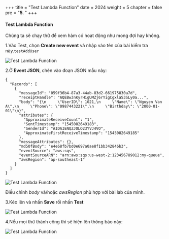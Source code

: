 +++
title = "Test Lambda Function"
date = 2024
weight = 5
chapter = false
pre = "<b>5. </b>"
+++

#### Test Lambda Function
Chúng ta sẽ chạy thử để xem hàm có hoạt động như mong đợi hay không.

1.Vào Test, chọn **Create new event** và nhập vào tên của bài kiểm tra này.`testAddUser`

 ![Test Lambda Function](/images/2/2.5.1.png)

2.Ở **Event JSON**, chèn vào đoạn JSON mẫu này:
```
{
  "Records": [
    {
      "messageId": "059f36b4-87a3-44ab-83d2-661975830a7d",
      "receiptHandle": "AQEBwJnKyrHigUMZj6rYigCgxlaS3SLy0a...",
      "body": "{\n     \"UserID\": 1021,\n     \"Name\": \"Nguyen Van A\",\n     \"Phone\": \"0987443221\",\n     \"Birthday\": \"2000-01-01\"\n}",
      "attributes": {
        "ApproximateReceiveCount": "1",
        "SentTimestamp": "1545082649183",
        "SenderId": "AIDAIENQZJOLO23YVJ4VO",
        "ApproximateFirstReceiveTimestamp": "1545082649185"
      },
      "messageAttributes": {},
      "md5OfBody": "e4e68fb7bd0e697a0ae8f1bb342846b3",
      "eventSource": "aws:sqs",
      "eventSourceARN": "arn:aws:sqs:us-west-2:123456789012:my-queue",
      "awsRegion": "ap-southeast-1"
    }
  ]
}
```
 ![Test Lambda Function](/images/2/2.5.2.png)

Điều chỉnh *body* và/hoặc *awsRegion* phù hợp với bài lab của mình.

3.Kéo lên và nhấn **Save** rồi nhấn **Test**

 ![Test Lambda Function](/images/2/2.5.3.png)

4.Nếu mọi thứ thành công thì sẽ hiện lên thông báo này:

 ![Test Lambda Function](/images/2/2.5.4.png)


